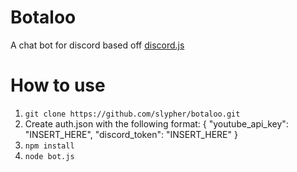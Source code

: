 # Botaloo
A chat bot for discord based off <a href="https://github.com/hydrabolt/discord.js/">discord.js</a>

# How to use
1. `git clone https://github.com/slypher/botaloo.git`
2. Create auth.json with the following format:
  {
    "youtube\_api\_key": "INSERT\_HERE",
    "discord\_token": "INSERT\_HERE"
  }
3. `npm install`
4. `node bot.js`
